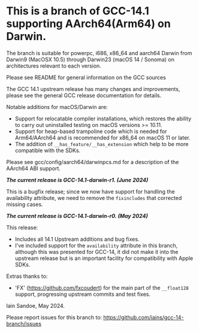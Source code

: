 # This is a branch of GCC-14.1 supporting AArch64(Arm64) on Darwin.

The branch is suitable for powerpc, i686, x86_64 and aarch64 Darwin from Darwin9 (MacOSX 10.5) through Darwin23 (macOS 14 / Sonoma) on architectures relevant to each version.

Please see README for general information on the GCC sources

The GCC 14.1 upstream release has many changes and improvements, please see the general GCC release documentation for details.

Notable additions for macOS/Darwin are:
 * Support for relocatable compiler installations, which restores the ability to carry out uninstalled testing on macOS versions >= 10.11.
 * Support for heap-based trampoline code which is needed for Arm64/AArch64 and is recommended for x86_64 on macOS 11 or later.
 * The addition of `__has_feature/__has_extension` which help to be more compatible with the SDKs.

Please see gcc/config/aarch64/darwinpcs.md for a description of the AArch64 ABI
support.

**_The current release is GCC-14.1-darwin-r1. (June 2024)_**

This is a bugfix release; since we now have support for handling the availability attribute, we need to remove the `fixincludes` that corrected missing cases.

**_The current release is GCC-14.1-darwin-r0. (May 2024)_**

This release:
 * Includes all 14.1 Upstream additions and bug fixes.
 * I've included support for the `availability` attribute in this branch, although this was presented for GCC-14, it did not make it into the upstream release but is an important facility for compatibility with Apple SDKs.

Extras thanks to:
 * 'FX' (https://github.com/fxcoudert) for the main part of the ```__float128``` support, progressing upstream commits and test fixes.

Iain Sandoe, May 2024.

Please report issues for this branch to:
https://github.com/iains/gcc-14-branch/issues
